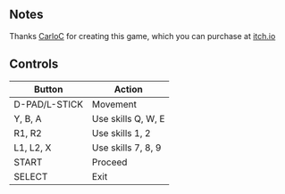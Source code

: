 ## Notes

Thanks [CarloC](https://carloc.itch.io/the-final-boss) for creating this game, which you can purchase at [itch.io](https://carloc.itch.io/the-final-boss)


## Controls

| Button        | Action             |
| ------------- | ------------------ |
| D-PAD/L-STICK | Movement           |
| Y, B, A       | Use skills Q, W, E |
| R1, R2        | Use skills 1, 2    |
| L1, L2, X     | Use skills 7, 8, 9 |
| START         | Proceed            |
| SELECT        | Exit               |
